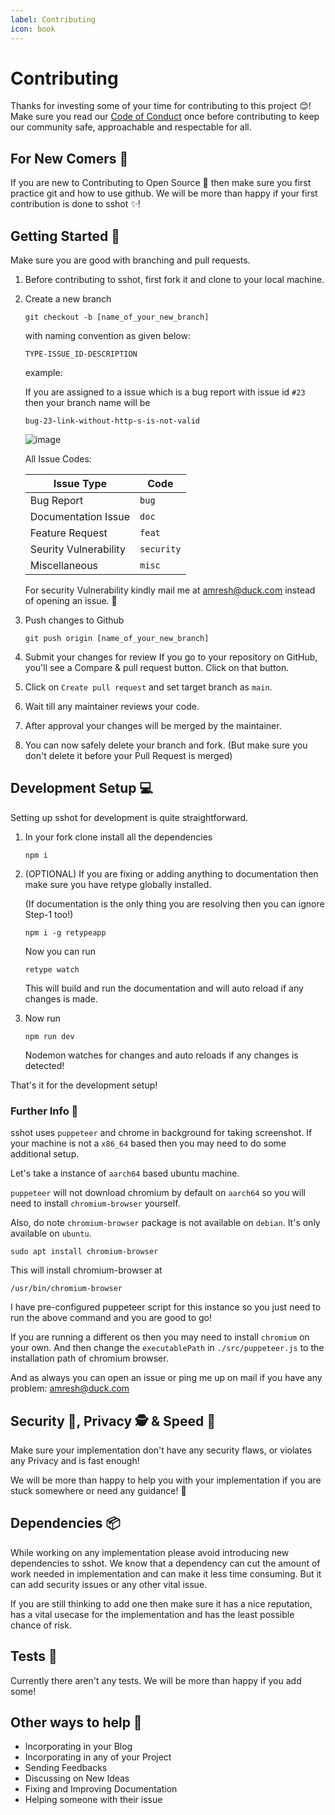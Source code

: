 ```yaml
---
label: Contributing
icon: book
---
```

# Contributing

Thanks for investing some of your time for contributing to this project :blush:! Make sure you read our [Code of Conduct](./CODE_OF_CONDUCT.md) once before contributing to keep our community safe, approachable and respectable for all.

## For New Comers 👋

If you are new to Contributing to Open Source :confetti_ball: then make sure you first practice git and how to use github. We will be more than happy if your first contribution is done to sshot :sparkles:!

## Getting Started 🚀

Make sure you are good with branching and pull requests.

1) Before contributing to sshot, first fork it and clone to your local machine.

2) Create a new branch 

   `git checkout -b [name_of_your_new_branch]`

   with naming convention as given below:

   `TYPE-ISSUE_ID-DESCRIPTION`

   example:
 
   If you are assigned to a issue which is a bug report with issue id `#23` then your branch name will be
 
   ```
   bug-23-link-without-http-s-is-not-valid
   ```
 
   ![image](https://user-images.githubusercontent.com/35039730/153134660-88425451-6d43-4fa9-ac49-2d5c24e23fd6.png)
 
   All Issue Codes:
 
   | Issue Type            | Code       |
   | --------------------- | ---------- |
   | Bug Report            | `bug`      |
   | Documentation Issue   | `doc`      |
   | Feature Request       | `feat`     |
   | Seurity Vulnerability | `security` |
   | Miscellaneous         | `misc`     |
 
   For security Vulnerability kindly mail me at [amresh@duck.com](mailto:amresh@duck.com) instead of opening an issue. 🤝

3) Push changes to Github
   ```
   git push origin [name_of_your_new_branch]
   ```

4) Submit your changes for review If you go to your repository on GitHub, you'll see a Compare & pull request button. Click on that button.

5) Click on `Create pull request` and set target branch as `main`.

6) Wait till any maintainer reviews your code.

7) After approval your changes will be merged by the maintainer.

8) You can now safely delete your branch and fork. (But make sure you don't delete it before your Pull Request is merged)

## Development Setup 💻

Setting up sshot for development is quite straightforward.

1) In your fork clone install all the dependencies
   
   ```
   npm i
   ```

2) (OPTIONAL) If you are fixing or adding anything to documentation then make sure you have retype globally installed. 

   (If documentation is the only thing you are resolving then you can ignore Step-1 too!)

   ```
   npm i -g retypeapp
   ```

   Now you can run 
   
   ```retype watch```

   This will build and run the documentation and will auto reload if any changes is made.

3) Now run
   
   ```
   npm run dev
   ```

   Nodemon watches for changes and auto reloads if any changes is detected!

That's it for the development setup!

### Further Info 🔧

sshot uses `puppeteer` and chrome in background for taking screenshot. If your machine is not a `x86_64` based then you may need to do some additional setup.

Let's take a instance of `aarch64` based ubuntu machine.

`puppeteer` will not download chromium by default on `aarch64` so you will need to install `chromium-browser` yourself.

Also, do note `chromium-browser` package is not available on `debian`. It's only available on `ubuntu`.

```
sudo apt install chromium-browser
```

This will install chromium-browser at

```
/usr/bin/chromium-browser
```

I have pre-configured puppeteer script for this instance so you just need to run the above command and you are good to go!

If you are running a different os then you may need to install `chromium` on your own. And then change the `executablePath` in `./src/puppeteer.js` to the installation path of chromium browser.

And as always you can open an issue or ping me up on mail if you have any problem: [amresh@duck.com](mailto:amresh@duck.com)

## Security 🔐, Privacy 🕵️ & Speed 🚀

Make sure your implementation don't have any security flaws, or violates any Privacy and is fast enough! 

We will be more than happy to help you with your implementation if you are stuck somewhere or need any guidance! 🤗

## Dependencies 📦

While working on any implementation please avoid introducing new dependencies to sshot. We know that a dependency can cut the amount of work needed in implementation and can make it less time consuming. But it can add security issues or any other vital issue.

If you are still thinking to add one then make sure it has a nice reputation, has a vital usecase for the implementation and has the least possible chance of risk.

## Tests 🤖

Currently there aren't any tests. We will be more than happy if you add some!

## Other ways to help 🤗

- Incorporating in your Blog
- Incorporating in any of your Project
- Sending Feedbacks
- Discussing on New Ideas
- Fixing and Improving Documentation
- Helping someone with their issue